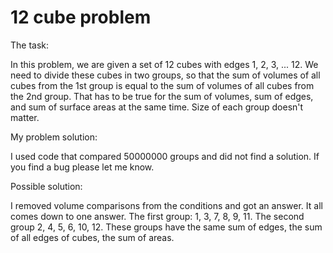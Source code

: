 # 12 cube problem


The task:

In this problem, we are given a set of 12 cubes with edges 1, 2, 3, ... 12. We need to divide these cubes in two groups,
so that the sum of volumes of all cubes from the 1st group is equal to the sum of volumes of all cubes from the 2nd group.
That has to be true for the sum of volumes, sum of edges, and sum of surface areas at the same time. Size of each group 
doesn't matter.

My problem solution:

I used code that compared 50000000
groups and did not find a solution. If you find a bug please let me know.

Possible solution:

I removed volume comparisons from the conditions and got an answer. It all comes down to one answer. The first group: 1, 3,
7, 8, 9, 11. The second group 2, 4, 5, 6, 10, 12. These groups have the same sum of edges, the sum of all edges of cubes,
the sum of areas.